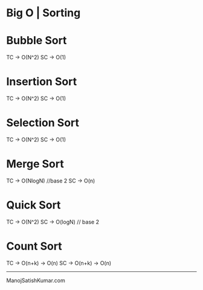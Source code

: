 # Big O | Sorting

# Bubble Sort
TC -> O(N^2)
SC -> O(1)

# Insertion Sort
TC -> O(N^2)
SC -> O(1)

# Selection Sort
TC -> O(N^2)
SC -> O(1)

# Merge Sort
TC -> O(NlogN) //base 2
SC -> O(n)

# Quick Sort
TC -> O(N^2)
SC -> O(logN) // base 2

# Count Sort
TC -> O(n+k) -> O(n)
SC -> O(n+k) -> O(n)

--------------------
ManojSatishKumar.com
